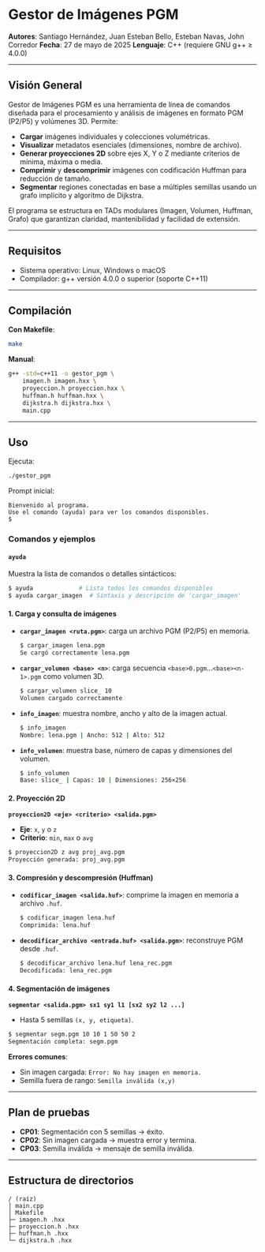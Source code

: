 # Gestor de Imágenes PGM

**Autores**: Santiago Hernández, Juan Esteban Bello, Esteban Navas, John Corredor
**Fecha**: 27 de mayo de 2025
**Lenguaje**: C++ (requiere GNU g++ ≥ 4.0.0)

---

## Visión General

Gestor de Imágenes PGM es una herramienta de línea de comandos diseñada para el procesamiento y análisis de imágenes en formato PGM (P2/P5) y volúmenes 3D. Permite:

* **Cargar** imágenes individuales y colecciones volumétricas.
* **Visualizar** metadatos esenciales (dimensiones, nombre de archivo).
* **Generar proyecciones 2D** sobre ejes X, Y o Z mediante criterios de mínima, máxima o media.
* **Comprimir** y **descomprimir** imágenes con codificación Huffman para reducción de tamaño.
* **Segmentar** regiones conectadas en base a múltiples semillas usando un grafo implícito y algoritmo de Dijkstra.

El programa se estructura en TADs modulares (Imagen, Volumen, Huffman, Grafo) que garantizan claridad, mantenibilidad y facilidad de extensión.

---

## Requisitos

* Sistema operativo: Linux, Windows o macOS
* Compilador: g++ versión 4.0.0 o superior (soporte C++11)

---

## Compilación

**Con Makefile**:

```bash
make
```

**Manual**:

```bash
g++ -std=c++11 -o gestor_pgm \
    imagen.h imagen.hxx \
    proyeccion.h proyeccion.hxx \
    huffman.h huffman.hxx \
    dijkstra.h dijkstra.hxx \
    main.cpp
```

---

## Uso

Ejecuta:

```bash
./gestor_pgm
```

Prompt inicial:

```
Bienvenido al programa.
Use el comando (ayuda) para ver los comandos disponibles.
$
```

### Comandos y ejemplos

#### `ayuda`

Muestra la lista de comandos o detalles sintácticos:

```bash
$ ayuda             # Lista todos los comandos disponibles
$ ayuda cargar_imagen  # Sintaxis y descripción de 'cargar_imagen'
```

#### 1. Carga y consulta de imágenes

* **`cargar_imagen <ruta.pgm>`**: carga un archivo PGM (P2/P5) en memoria.

  ```bash
  $ cargar_imagen lena.pgm
  Se cargó correctamente lena.pgm
  ```

* **`cargar_volumen <base> <n>`**: carga secuencia `<base>0.pgm`…`<base><n-1>.pgm` como volumen 3D.

  ```bash
  $ cargar_volumen slice_ 10
  Volumen cargado correctamente
  ```

* **`info_imagen`**: muestra nombre, ancho y alto de la imagen actual.

  ```bash
  $ info_imagen
  Nombre: lena.pgm | Ancho: 512 | Alto: 512
  ```

* **`info_volumen`**: muestra base, número de capas y dimensiones del volumen.

  ```bash
  $ info_volumen
  Base: slice_ | Capas: 10 | Dimensiones: 256×256
  ```

#### 2. Proyección 2D

**`proyeccion2D <eje> <criterio> <salida.pgm>`**

* **Eje**: `x`, `y` o `z`
* **Criterio**: `min`, `max` o `avg`

```bash
$ proyeccion2D z avg proj_avg.pgm
Proyección generada: proj_avg.pgm
```

#### 3. Compresión y descompresión (Huffman)

* **`codificar_imagen <salida.huf>`**: comprime la imagen en memoria a archivo `.huf`.

  ```bash
  $ codificar_imagen lena.huf
  Comprimida: lena.huf
  ```

* **`decodificar_archivo <entrada.huf> <salida.pgm>`**: reconstruye PGM desde `.huf`.

  ```bash
  $ decodificar_archivo lena.huf lena_rec.pgm
  Decodificada: lena_rec.pgm
  ```

#### 4. Segmentación de imágenes

**`segmentar <salida.pgm> sx1 sy1 l1 [sx2 sy2 l2 ...]`**

* Hasta 5 semillas `(x, y, etiqueta)`.

```bash
$ segmentar segm.pgm 10 10 1 50 50 2
Segmentación completa: segm.pgm
```

**Errores comunes**:

* Sin imagen cargada: `Error: No hay imagen en memoria.`
* Semilla fuera de rango: `Semilla inválida (x,y)`

---

## Plan de pruebas

* **CP01**: Segmentación con 5 semillas → éxito.
* **CP02**: Sin imagen cargada → muestra error y termina.
* **CP03**: Semilla inválida → mensaje de semilla inválida.

---

## Estructura de directorios

```plaintext
/ (raíz)
│ main.cpp
│ Makefile
├─ imagen.h .hxx
├─ proyeccion.h .hxx
├─ huffman.h .hxx
└─ dijkstra.h .hxx
```
